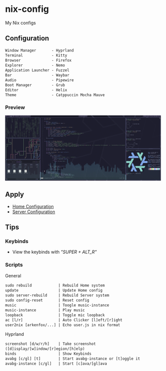 # nix-config
My Nix configs

## Configuration
```
Window Manager       - Hyprland
Terminal             - Kitty
Browser              - Firefox
Explorer             - Nemo
Application Launcher - Fuzzel
Bar                  - Waybar
Audio                - Pipewire
Boot Manager         - Grub
Editor               - Helix
Theme                - Catppuccin Mocha Mauve
```

### Preview
![Desktop](./preview.png)

## Apply
- [Home Configuration](./Install_Home.md)
- [Server Configuration](./Install_Server.md)

## Tips

### Keybinds
- View the keybinds with *"SUPER + ALT_R"*

### Scripts
General
```
sudo rebuild            | Rebuild Home system
update                  | Update Home config
sudo server-rebuild     | Rebuild Server system
sudo config-reset       | Reset config
music                   | Toogle music-instance
music-instance          | Play music
loopback                | Toggle mic loopback
ac [l/r]                | Auto Clicker [l]eft/[r]ight
user2nix [arkenfox/...] | Echo user.js in nix format
```
Hyprland
```
screenshot [d/w/r/h]    | Take screenshot ([d]isplay/[w]indow/[r]egion/[h]elp)
binds                   | Show Keybinds
avabg [c/gl] [t]        | Start avabg-instance or [t]oggle it
avabg-instance [c/gl]   | Start [c]ava/[gl]ava
```
